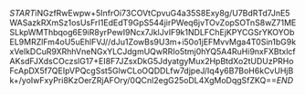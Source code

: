 $START$iNGzfRwEwpw+5InfrOi73COVtCpvuG4a35S8Exy8g/U7BdRTd7JnE5WASazkRXmSz1osUsFrI1EdEdT9GpS544jirPWeq6jvTOvZopSOTnS8wZ71MESLkpWMThbqog6E9iR8yrPewI9Ncx7JklJvIF9k1NDLFChEjKPYCGSrYKOYObEL9MRZlFm4oU5uEhlFVJ//dJu1ZowBs9U3m+i50o1jEFMvvMga4T0Sin1bG9kxVelkDCuR9XRhhVneNGxYLCJdgmUQwRRIo5tmj0hYQ5A4RuHi9nxFXBtxlcfAKsdFJXdsCOczslG17+EI8F7JZsxDkG5JdyatgyMux2HpBtdXo2tUDUzPRHoFcApDX5f7QEIpVPQcgSst5GlwCLoOQDDLfw7djpeJ/Iq4y6B7BoH6kCvUHjBk+/yoIwFxyPri8KzOerZRjAFOry/0QCnl2egG25oDL4XgMoDqgSfZKQ==$END$